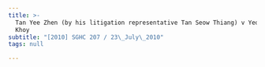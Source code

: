 ```yaml
---
title: >-
  Tan Yee Zhen (by his litigation representative Tan Seow Thiang) v Yeo Cheng
  Khoy
subtitle: "[2010] SGHC 207 / 23\_July\_2010"
tags: null

---
```


